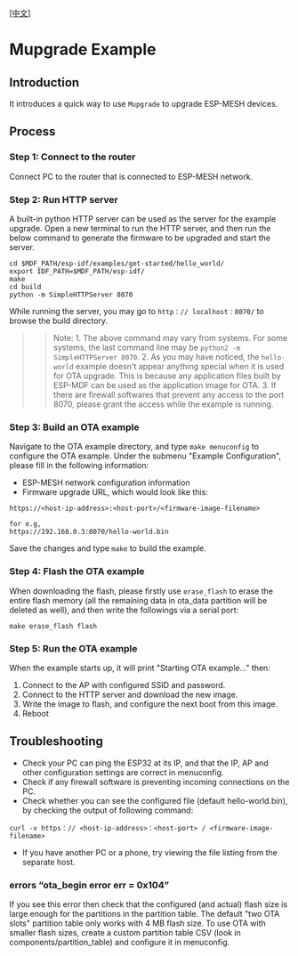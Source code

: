 [[中文]](./README_cn.md)

# Mupgrade Example

## Introduction

It introduces a quick way to use `Mupgrade` to upgrade ESP-MESH devices.

## Process

### Step 1: Connect to the router

Connect PC to the router that is connected to ESP-MESH network.

### Step 2: Run HTTP server

A built-in python HTTP server can be used as the server for the example upgrade.
Open a new terminal to run the HTTP server, and then run the below command to generate the firmware to be upgraded and start the server.

```shell
cd $MDF_PATH/esp-idf/examples/get-started/hello_world/
export IDF_PATH=$MDF_PATH/esp-idf/
make
cd build
python -m SimpleHTTPServer 8070
```
While running the server, you may go to `http：// localhost：8070/` to browse the build directory.

>> Note:
	1. The above command may vary from systems. For some systems, the last command line may be `python2 -m SimpleHTTPServer 8070`.
	2. As you may have noticed, the `hello-world` example doesn't appear anything special when it is used for OTA upgrade. This is because any application files built by ESP-MDF can be used as the application image for OTA.
	3. If there are firewall softwares that prevent any access to the port 8070, please grant the access while the example is running.

### Step 3: Build an OTA example

Navigate to the OTA example directory, and type `make menuconfig` to configure the OTA example. Under the submenu "Example Configuration", please fill in the following information:

* ESP-MESH network configuration information
* Firmware upgrade URL, which would look like this:

```
https://<host-ip-address>:<host-port>/<firmware-image-filename>

for e.g,
https://192.168.0.3:8070/hello-world.bin
```
Save the changes and type `make` to build the example.

### Step 4: Flash the OTA example

When downloading the flash, please firstly use `erase_flash` to erase the entire flash memory (all the remaining data in ota_data partition will be deleted as well), and then write the followings via a serial port:

```shell
make erase_flash flash
```

### Step 5: Run the OTA example

When the example starts up, it will print "Starting OTA example..." then:

1. Connect to the AP with configured SSID and password.
2. Connect to the HTTP server and download the new image.
3. Write the image to flash, and configure the next boot from this image.
4. Reboot

## Troubleshooting

* Check your PC can ping the ESP32 at its IP, and that the IP, AP and other configuration settings are correct in menuconfig.
* Check if any firewall software is preventing incoming connections on the PC.
* Check whether you can see the configured file (default hello-world.bin), by checking the output of following command:

 ```
 curl -v https：// <host-ip-address>：<host-port> / <firmware-image-filename>
 ```

* If you have another PC or a phone, try viewing the file listing from the separate host.

### errors “ota_begin error err = 0x104”

If you see this error then check that the configured (and actual) flash size is large enough for the partitions in the partition table. The default "two OTA slots" partition table only works with 4 MB flash size. To use OTA with smaller flash sizes, create a custom partition table CSV (look in components/partition_table) and configure it in menuconfig.
